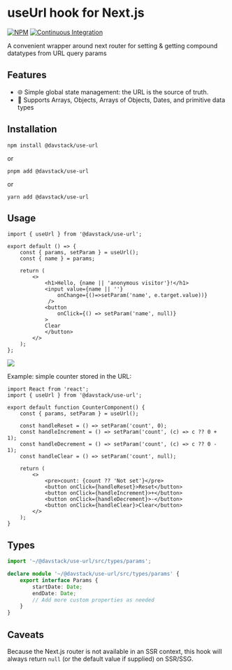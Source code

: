 # useUrl hook for Next.js

[![NPM](https://img.shields.io/npm/v/@davstack/use-url?color=red)](https://www.npmjs.com/package/@davstack/use-url)
[![Continuous Integration](https://github.com/DawidWraga/use-url/actions/workflows/publish.yml/badge.svg?branch=main)](https://github.com/DawidWraga/use-url/actions/workflows/publish.yml/)

A convenient wrapper around next router for setting & getting compound datatypes from URL query params

## Features

- 🌐 Simple global state management: the URL is the source of truth.
- 🔗 Supports Arrays, Objects, Arrays of Objects, Dates, and primitive data types

## Installation

```shell
npm install @davstack/use-url
```
or
```shell
pnpm add @davstack/use-url
```
or
```shell
yarn add @davstack/use-url
```

## Usage

```tsx
import { useUrl } from '@davstack/use-url';

export default () => {
	const { params, setParam } = useUrl();
	const { name } = params;

	return (
		<>
			<h1>Hello, {name || 'anonymous visitor'}!</h1>
			<input value={name || ''}
				onChange={()=>setParam('name', e.target.value))}
			 />
			<button
				onClick={() => setParam('name', null)}
			>
			Clear
			</button>
		</>
	);
};
```

![](./useQueryState.gif)

Example: simple counter stored in the URL:

```tsx
import React from 'react';
import { useUrl } from '@davstack/use-url';

export default function CounterComponent() {
	const { params, setParam } = useUrl();

	const handleReset = () => setParam('count', 0);
	const handleIncrement = () => setParam('count', (c) => c ?? 0 + 1);
	const handleDecrement = () => setParam('count', (c) => c ?? 0 - 1);
	const handleClear = () => setParam('count', null);

	return (
		<>
			<pre>count: {count ?? 'Not set'}</pre>
			<button onClick={handleReset}>Reset</button>
			<button onClick={handleIncrement}>+</button>
			<button onClick={handleDecrement}>-</button>
			<button onClick={handleClear}>Clear</button>
		</>
	);
}
```

## Types

```ts
import '~/@davstack/use-url/src/types/params';

declare module '~/@davstack/use-url/src/types/params' {
	export interface Params {
		startDate: Date;
		endDate: Date;
		// Add more custom properties as needed
	}
}
```

## Caveats

Because the Next.js router is not available in an SSR context, this
hook will always return `null` (or the default value if supplied) on SSR/SSG.
